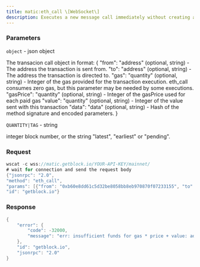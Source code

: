 ```yaml
---
title: matic:eth_call \[WebSocket\]
description: Executes a new message call immediately without creating a transactionon the block chain.
---
```


### Parameters


`object` - json object

The transacion call object in format: { "from": "address" (optional,
string) - The address the transaction is sent from. "to": "address"
(optional, string) - The address the transaction is directed to. "gas":
"quantity" (optional, string) - Integer of the gas provided for the
transaction execution. eth_call consumes zero gas, but this parameter
may be needed by some executions. "gasPrice": "quantity" (optional,
string) - Integer of the gasPrice used for each paid gas "value":
"quantity" (optional, string) - Integer of the value sent with this
transaction "data": "data" (optional, string) - Hash of the method
signature and encoded parameters. }

`QUANTITY|TAG` - string

integer block number, or the string "latest", "earliest" or "pending".

### Request

``` java
wscat -c wss://matic.getblock.io/YOUR-API-KEY/mainnet/ 
# wait for connection and send the request body 
{"jsonrpc": "2.0",
"method": "eth_call",
"params": [{"from": "0xb60e8dd61c5d32be8058bb8eb970870f07233155", "to": "0xd46e8dd67c5d32be8058bb8eb970870f07244567", "gas": "0x76c0", "gasPrice": "0x9184e72a000", "value": "0x9184e72a", "data": "0xd46e8dd67c5d32be8d46e8dd67c5d32be8058bb8eb970870f072445675058bb8eb970870f072445675"}, "latest"],
"id": "getblock.io"}
```

###  Response

``` java
{
    "error": {
        "code": -32000,
        "message": "err: insufficient funds for gas * price + value: address 0xb60E8dD61C5d32be8058BB8eb970870F07233155 have 0 want 304000002441406250 (supplied gas 30400)"
    },
    "id": "getblock.io",
    "jsonrpc": "2.0"
}
```

